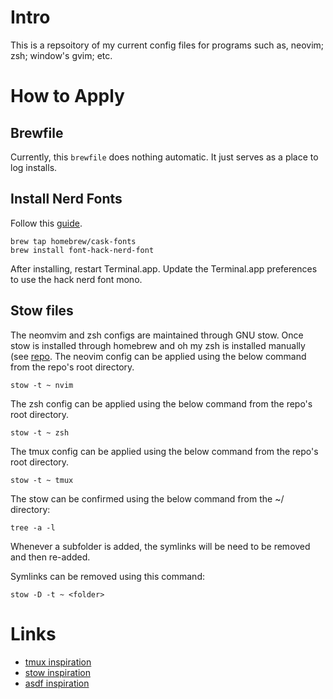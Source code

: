 # Intro
This is a repsoitory of my current config files for programs such as, neovim;
zsh; window's gvim; etc.

# How to Apply
## Brewfile
Currently, this `brewfile` does nothing automatic. It just serves as a place to
log installs.

## Install Nerd Fonts
Follow this
[guide](https://github.com/ryanoasis/nerd-fonts?tab=readme-ov-file#option-2-homebrew-fonts).

```
brew tap homebrew/cask-fonts
brew install font-hack-nerd-font
```
After installing, restart Terminal.app. Update the Terminal.app preferences to
use the hack nerd font mono.

## Stow files
The neomvim and zsh configs are maintained through GNU stow. Once stow is
installed through homebrew and oh my zsh is installed manually (see
[repo](https://github.com/ohmyzsh/ohmyzsh?tab=readme-ov-file#basic-installation).
The neovim config can be applied using the below command from the repo's root
directory.

```
stow -t ~ nvim
```

The zsh config can be applied using the below command from the repo's root
directory.

```
stow -t ~ zsh
```

The tmux config can be applied using the below command from the repo's root
directory.

```
stow -t ~ tmux
```

The stow can be confirmed using the below command from the ~/ directory:

```
tree -a -l
```

Whenever a subfolder is added, the symlinks will be need to be removed and then
re-added.

Symlinks can be removed using this command:

```
stow -D -t ~ <folder>
```

# Links
- [tmux inspiration](https://www.youtube.com/watch?v=DzNmUNvnB04)
- [stow inspiration](https://www.youtube.com/watch?v=y6XCebnB9gs)
- [asdf inspiration](https://gorails.com/setup/macos/14-sonoma)
